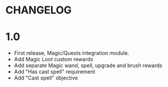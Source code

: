 # CHANGELOG

# 1.0

 - First release, Magic/Quests integration module.
 - Add Magic Loot custom rewards
 - Add separate Magic wand, spell, upgrade and brush rewards
 - Add "Has cast spell" requirement
 - Add "Cast spell" objective